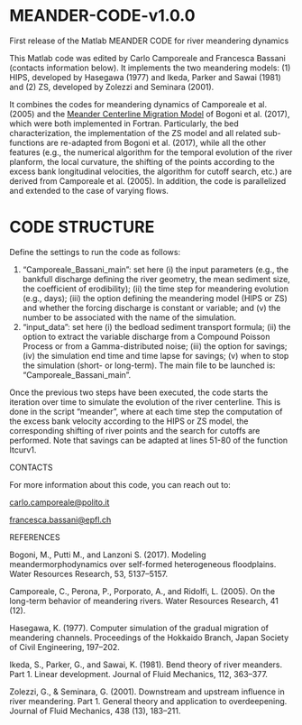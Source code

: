# MEANDER-CODE-v1.0.0
First release of the Matlab MEANDER CODE for river meandering dynamics

This Matlab code was edited by Carlo Camporeale and Francesca Bassani (contacts information below).
It implements the two meandering models:
(1) HIPS, developed by Hasegawa (1977) and Ikeda, Parker and Sawai (1981) and
(2) ZS, developed by Zolezzi and Seminara (2001).

It combines the codes for meandering dynamics of Camporeale et al. (2005) and the [Meander Centerline Migration Model](https://github.com/FluidMechanicsUNIPD/Meander-Centerline-Migration-Model) of Bogoni et al. (2017), which were both implemented in Fortran. 
Particularly, the bed characterization, the implementation of the ZS model and all related sub-functions are re-adapted from Bogoni et al. (2017), while all the other features (e.g., the numerical algorithm for the temporal evolution of the river planform, the local curvature, the shifting of the points according to the excess bank longitudinal velocities, the algorithm for cutoff search, etc.) are derived from Camporeale et al. (2005).
In addition, the code is parallelized and extended to the case of varying flows.

# CODE STRUCTURE
Define the settings to run the code as follows:
1. “Camporeale_Bassani_main”: set here (i) the input parameters (e.g., the bankfull discharge defining the river geometry, the mean sediment size, the coefficient of erodibility); (ii) the time step for meandering evolution (e.g., days); (iii) the option defining the meandering model (HIPS or ZS) and whether the forcing discharge is constant or variable; and (v) the number to be associated with the name of the simulation.  
2. “input_data”: set here (i) the bedload sediment transport formula; (ii) the option to extract the variable discharge from a Compound Poisson Process or from a Gamma-distributed noise; (iii) the option for savings; (iv) the simulation end time and time lapse for savings; (v) when to stop the simulation (short- or long-term).
The main file to be launched is: “Camporeale_Bassani_main”.

Once the previous two steps have been executed, the code starts the iteration over time to simulate the evolution of the river centerline. This is done in the script “meander”, where at each time step the computation of the excess bank velocity according to the HIPS or ZS model, the corresponding shifting of river points and the search for cutoffs are performed.
Note that savings can be adapted at lines 51-80 of the function Itcurv1. 





CONTACTS

For more information about this code, you can reach out to:

carlo.camporeale@polito.it

francesca.bassani@epfl.ch 




REFERENCES 

Bogoni, M., Putti M., and Lanzoni S. (2017). Modeling meandermorphodynamics over self-formed heterogeneous floodplains. Water Resources Research, 53, 5137–5157.

Camporeale, C., Perona, P., Porporato, A., and Ridolfi, L. (2005). On the long-term behavior of meandering rivers. Water Resources Research, 41 (12).

Hasegawa, K. (1977). Computer simulation of the gradual migration of meandering channels. Proceedings of the Hokkaido Branch, Japan Society of Civil Engineering, 197–202.

Ikeda, S., Parker, G., and Sawai, K. (1981). Bend theory of river meanders. Part 1. Linear development. Journal of Fluid Mechanics, 112, 363–377.

Zolezzi, G., & Seminara, G. (2001). Downstream and upstream influence in river meandering. Part 1. General theory and application to overdeepening. Journal of Fluid Mechanics, 438 (13), 183–211.
